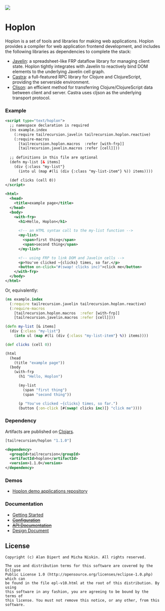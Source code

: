 <img src="https://raw.github.com/tailrecursion/hoplon/master/img/Hoplite.jpg">

# Hoplon

Hoplon is a set of tools and libraries for making web applications. Hoplon
provides a compiler for web application frontend development, and includes
the following libraries as dependencies to complete the stack:

* [Javelin][1]: a spreadsheet-like FRP dataflow library for managing client
  state. Hoplon tightly integrates with Javelin to reactively bind DOM elements
  to the underlying Javelin cell graph.
* [Castra][2]: a full-featured RPC library for Clojure and
  ClojureScript, providing the serverside environment.
* [Cljson][3]: an efficient method for transferring Clojure/ClojureScript data
  between client and server. Castra uses cljson as the underlying transport
  protocol.

### Example

```xml
<script type="text/hoplon">
  ;; namespace declaration is required
  (ns example.index
    (:require tailrecursion.javelin tailrecursion.hoplon.reactive)
    (:require-macros
      [tailrecursion.hoplon.macros  :refer [with-frp]]
      [tailrecursion.javelin.macros :refer [cell]]))
  
  ;; definitions in this file are optional
  (defn my-list [& items]
    (div {:class "my-list"}
      (into ul (map #(li (div {:class "my-list-item"} %)) items))))

  (def clicks (cell 0))
</script>
    
<html>
  <head>
    <title>example page</title>
  </head>
  <body>
    <with-frp>
      <h1>Hello, Hoplon</h1>
      
      <!-- an HTML syntax call to the my-list function -->
      <my-list>
        <span>first thing</span>
        <span>second thing</span>
      </my-list>

      <!-- using FRP to link DOM and Javelin cells -->
      <p>You've clicked ~{clicks} times, so far.</p>
      <button on-click="#(swap! clicks inc)">click me</button>
    </with-frp>
  </body>
</html>
```

Or, equivalently:

```clojure
(ns example.index
  (:require tailrecursion.javelin tailrecursion.hoplon.reactive)
  (:require-macros
    [tailrecursion.hoplon.macros  :refer [with-frp]]
    [tailrecursion.javelin.macros :refer [cell]]))

(defn my-list [& items]
  (div {:class "my-list"}
    (into ul (map #(li (div {:class "my-list-item"} %)) items))))

(def clicks (cell 0))

(html
  (head
    (title "example page"))
  (body
    (with-frp
      (h1 "Hello, Hoplon")

      (my-list
        (span "first thing")
        (span "second thing"))

      (p "You've clicked ~{clicks} times, so far.")
      (button {:on-click [#(swap! clicks inc)]} "click me"))))
```

### Dependency

Artifacts are published on [Clojars][4]. 

```clojure
[tailrecursion/hoplon "1.1.0"]
```

```xml
<dependency>
  <groupId>tailrecursion</groupId>
  <artifactId>hoplon</artifactId>
  <version>1.1.0</version>
</dependency>
```

### Demos

* [Hoplon demo applications repository][5]

### Documentation

* [Getting Started][6]
* ~~[Configuration][7]~~
* ~~[API Documentation][8]~~
* [Design Document][9]

## License

```
Copyright (c) Alan Dipert and Micha Niskin. All rights reserved.

The use and distribution terms for this software are covered by the Eclipse
Public License 1.0 (http://opensource.org/licenses/eclipse-1.0.php) which can
be found in the file epl-v10.html at the root of this distribution. By using
this software in any fashion, you are agreeing to be bound by the terms of
this license. You must not remove this notice, or any other, from this software.
```

[1]: https://github.com/tailrecursion/javelin
[2]: https://github.com/tailrecursion/castra
[3]: https://github.com/tailrecursion/cljson
[4]: https://clojars.org/tailrecursion/hoplon
[5]: https://github.com/tailrecursion/hoplon-demos
[6]: https://github.com/tailrecursion/hoplon/blob/master/doc/Getting-Started.md
[7]: https://github.com/tailrecursion/hoplon/blob/master/doc/Getting-Started.md
[8]: https://github.com/tailrecursion/hoplon/blob/master/doc/Getting-Started.md
[9]: https://github.com/tailrecursion/hoplon/blob/master/doc/Design.md
